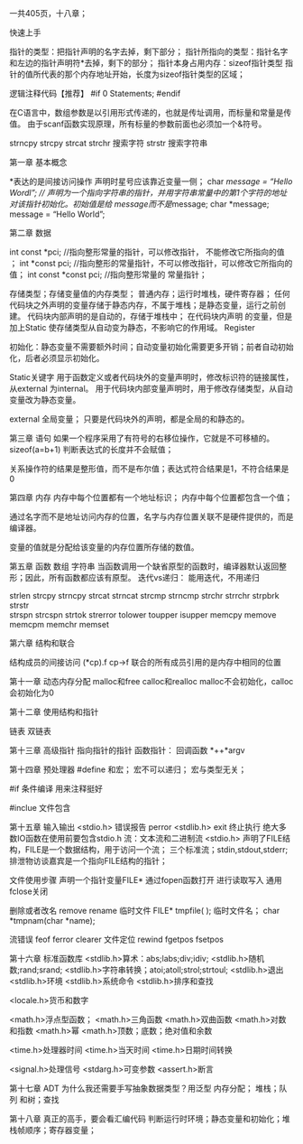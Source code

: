 一共405页，十八章；

快速上手

指针的类型：把指针声明的名字去掉，剩下部分；
指针所指向的类型：指针名字和左边的指针声明符*去掉，剩下的部分；
指针本身占用内存：sizeof指针类型
指针的值所代表的那个内存地址开始，长度为sizeof指针类型的区域；

逻辑注释代码【推荐】
#if  0
    Statements;
#endif 

在C语言中，数组参数是以引用形式传递的，也就是传址调用，而标量和常量是传值。
由于scanf函数实现原理，所有标量的参数前面也必须加一个&符号。

strncpy     strcpy    strcat
strchr 搜索字符   strstr 搜索字符串


第一章	基本概念

*表达的是间接访问操作
声明时星号应该靠近变量一侧；
char	 *message = “Hello Wordl”; // 声明为一个指向字符串的指针，并用字符串常量中的第1个字符的地址对该指针初始化。初始值是给 message而不是*message;
char  *message;
message = “Hello World”;

第二章	数据

int const  *pci; //指向整形常量的指针，可以修改指针， 不能修改它所指向的值 ；
int  *const pci; //指向整形的常量指针，不可以修改指针，可以修改它所指向的值；
int const  *const pci; //指向整形常量的 常量指针；

存储类型；存储变量值的内存类型；
普通内存；运行时堆栈，硬件寄存器；
任何代码块之外声明的变量存储于静态内存，不属于堆栈；是静态变量，运行之前创建。
代码块内部声明的是自动的，存储于堆栈中；
在代码块内声明 的变量，但是加上Static 使存储类型从自动变为静态，不影响它的作用域。
Register

初始化：静态变量不需要额外时间；自动变量初始化需要更多开销；前者自动初始化，后者必须显示初始化。

Static关键字
用于函数定义或者代码块外的变量声明时，修改标识符的链接属性，从external 为internal。
用于代码块内部变量声明时，用于修改存储类型，从自动变量改为静态变量。

external 全局变量； 只要是代码块外的声明，都是全局的和静态的。


第三章	语句
如果一个程序采用了有符号的右移位操作，它就是不可移植的。
sizeof(a=b+1) 判断表达式的长度并不会赋值；

关系操作符的结果是整形值，而不是布尔值；表达式符合结果是1，不符合结果是0


第四章	内存
内存中每个位置都有一个地址标识；
内存中每个位置都包含一个值；

通过名字而不是地址访问内存的位置，名字与内存位置关联不是硬件提供的，而是编译器。

变量的值就是分配给该变量的内存位置所存储的数值。

第五章	函数 数组 字符串
当函数调用一个缺省原型的函数时，编译器默认返回整形；因此，所有函数都应该有原型。
迭代vs递归： 能用迭代，不用递归

strlen
strcpy	strncpy
strcat	strncat
strcmp	strncmp
strchr	strrchr	strpbrk
strstr	
strspn	strcspn
strtok
strerror
tolower	toupper
isupper
memcpy	memove	memcpm	memchr	memset


第六章	结构和联合  

结构成员的间接访问 (*cp).f    cp->f 
联合的所有成员引用的是内存中相同的位置



 
第十一章 动态内存分配
malloc和free 
calloc和realloc
malloc不会初始化，calloc会初始化为0

第十二章 使用结构和指针

链表
双链表

第十三章 高级指针
指向指针的指针
函数指针： 回调函数
*++*argv


第十四章 预处理器
#define 和宏；
宏不可以递归；
宏与类型无关；

#if  条件编译
用来注释挺好

#inclue 文件包含


第十五章 输入输出
<stdio.h> 错误报告 perror
<stdlib.h> exit 终止执行
绝大多数IO函数在使用前要包含stdio.h
流：文本流和二进制流
<stdio.h> 声明了FILE结构，FILE是一个数据结构，用于访问一个流；
三个标准流；stdin,stdout,stderr;排泄物访谈嘉宾是一个指向FILE结构的指针；

文件使用步骤
声明一个指针变量FILE*
通过fopen函数打开
进行读取写入
通用fclose关闭

删除或者改名 remove  rename
临时文件 FILE* tmpfile( );
临时文件名； char  *tmpnam(char *name);

流错误 feof  ferror clearer
文件定位  rewind  fgetpos  fsetpos


第十六章 标准函数库
<stdlib.h>算术：abs;labs;div;idiv;
<stdlib.h>随机数;rand;srand;
<stdlib.h>字符串转换；atoi;atoll;strol;strtoul;
<stdlib.h>退出
<stdlib.h>环境
<stdlib.h>系统命令
<stdlib.h>排序和查找

<locale.h>货币和数字

<math.h>浮点型函数；
<math.h>三角函数
<math.h>双曲函数
<math.h>对数和指数
<math.h>幂
<math.h>顶数；底数；绝对值和余数

<time.h>处理器时间
<time.h>当天时间
<time.h>日期时间转换

<signal.h>处理信号
<stdarg.h>可变参数
<assert.h>断言


第十七章 ADT
为什么我还需要手写抽象数据类型？用泛型 
内存分配；
堆栈；队列 和树；查找 

第十八章 真正的高手，要会看汇编代码
判断运行时环境；静态变量和初始化；堆栈帧顺序；寄存器变量；
